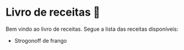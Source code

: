 # Livro de receitas 🥳

Bem vindo ao livro de receitas. Segue a lista das receitas disponíveis:

* Strogonoff de frango
